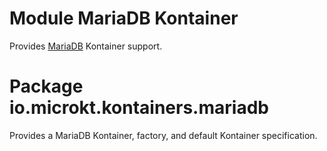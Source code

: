 # Module MariaDB Kontainer

Provides [MariaDB](https://mariadb.org) Kontainer support.

# Package io.microkt.kontainers.mariadb

Provides a MariaDB Kontainer, factory, and default Kontainer specification.
